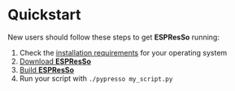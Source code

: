 # Quickstart

New users should follow these steps to get **ESPResSo** running:

1. Check the [installation requirements](installation.html#requirements) for your operating system
2. [Download **ESPResSo**](https://espressomd.org/wordpress/download/)
3. [Build **ESPResSo**](installation.html#quick-installation)
4. Run your script with `./pypresso my_script.py`
